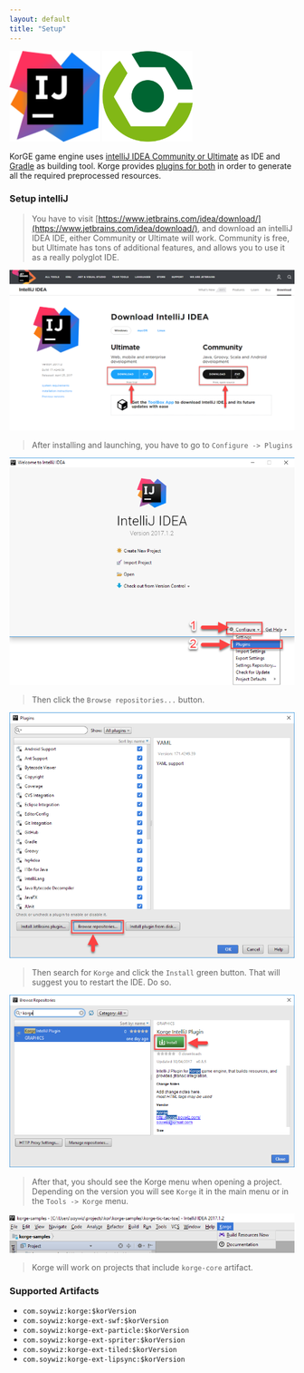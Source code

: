 ```yaml
---
layout: default
title: "Setup"
---
```


<img src="/i/logos/intellij.svg" width="160" height="160" />
<img src="/i/logos/gradle.svg" width="160" height="160" />

KorGE game engine uses [intelliJ IDEA Community or Ultimate](https://www.jetbrains.com/idea/download/) as IDE and [Gradle](https://gradle.org/) as building tool. Korge provides [plugins for both](/plugin) in order to generate all the required preprocessed resources.

### Setup intelliJ

> You have to visit [https://www.jetbrains.com/idea/download/](https://www.jetbrains.com/idea/download/), and download an intelliJ IDEA IDE, either Community or Ultimate will work. Community is free, but Ultimate has tons of additional features, and allows you to use it as a really polyglot IDE.

![](/korge/setup/download.png)

> After installing and launching, you have to go to `Configure -> Plugins`

![](/korge/setup/plugins.png)

> Then click the `Browse repositories...` button.

![](/korge/setup/browse_repositories.png)

> Then search for `Korge` and click the `Install` green button. That will suggest you to restart the IDE. Do so.

![](/korge/setup/korge_plugin.png)

> After that, you should see the Korge menu when opening a project.
> Depending on the version you will see `Korge` it in the main menu or in the `Tools -> Korge` menu.

![](/korge/setup/korge_plugin_menu.png)

> Korge will work on projects that include `korge-core` artifact.

### Supported Artifacts

* `com.soywiz:korge:$korVersion`
* `com.soywiz:korge-ext-swf:$korVersion`
* `com.soywiz:korge-ext-particle:$korVersion`
* `com.soywiz:korge-ext-spriter:$korVersion`
* `com.soywiz:korge-ext-tiled:$korVersion`
* `com.soywiz:korge-ext-lipsync:$korVersion`
